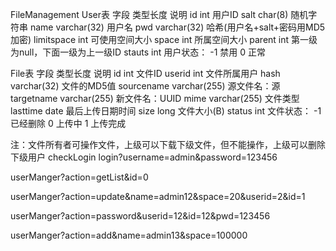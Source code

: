 FileManagement
User表
字段	类型长度	      说明
id	  int	          用户ID
salt	char(8)	      随机字符串
name	varchar(32)	  用户名
pwd	  varchar(32)	  哈希(用户名+salt+密码用MD5加密)
limitspace	int	    可使用空间大小
space	      int     所属空间大小
parent	    int     第一级为null，下面一级为上一级ID
stauts	    int	    用户状态：
                          -1 禁用
                           0 正常

File表
字段	类型长度	      说明
id	    int	        文件ID
userid	int	        文件所属用户
hash	varchar(32)	  文件的MD5值
sourcename	varchar(255)	源文件名：源
targetname	varchar(255)	新文件名：UUID
mime	varchar(255)	      文件类型
lasttime	date	     最后上传日期时间
size	long	         文件大小(B)
status	int        	文件状态：
                        -1 已经删除
                        0  上传中
                        1  上传完成

注：文件所有者可操作文件，上级可以下载下级文件，但不能操作，上级可以删除下级用户
checkLogin
login?username=admin&password=123456

userManger?action=getList&id=0

userManger?action=update&name=admin12&space=20&userid=2&id=1

userManger?action=password&userid=12&id=12&pwd=123456

userManger?action=add&name=admin13&space=100000
